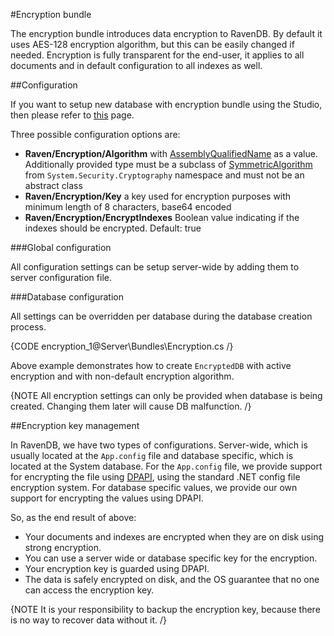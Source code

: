 ﻿#Encryption bundle

The encryption bundle introduces data encryption to RavenDB. By default it uses AES-128 encryption algorithm, but this can be easily changed if needed. Encryption is fully transparent for the end-user, it applies to all documents and in default configuration to all indexes as well.

##Configuration

If you want to setup new database with encryption bundle using the Studio, then please refer to [this](../../studio/Bundles/encryption) page.

Three possible configuration options are:   
* **Raven/Encryption/Algorithm** with [AssemblyQualifiedName](http://msdn.microsoft.com/en-us/library/system.type.assemblyqualifiedname.aspx) as a value. Additionally provided type must be a subclass of [SymmetricAlgorithm](http://msdn.microsoft.com/en-us/library/system.security.cryptography.symmetricalgorithm.aspx) from `System.Security.Cryptography` namespace and must not be an abstract class    
* **Raven/Encryption/Key** a key used for encryption purposes with minimum length of 8 characters, base64 encoded    
* **Raven/Encryption/EncryptIndexes** Boolean value indicating if the indexes should be encrypted. Default: true   

###Global configuration

All configuration settings can be setup server-wide by adding them to server configuration file.

###Database configuration

All settings can be overridden per database during the database creation process.

{CODE encryption_1@Server\Bundles\Encryption.cs /}

Above example demonstrates how to create `EncryptedDB` with active encryption and with non-default encryption algorithm.

{NOTE All encryption settings can only be provided when database is being created. Changing them later will cause DB malfunction. /}

##Encryption key management

In RavenDB, we have two types of configurations. Server-wide, which is usually located at the `App.config` file and database specific, which is located at the System database. For the `App.config` file, we provide support for encrypting the file using [DPAPI](http://en.wikipedia.org/wiki/Data_Protection_API), using the standard .NET config file encryption system. For database specific values, we provide our own support for encrypting the values using DPAPI.

So, as the end result of above:    
*	Your documents and indexes are encrypted when they are on disk using strong encryption.    
*	You can use a server wide or database specific key for the encryption.   
*	Your encryption key is guarded using DPAPI.   
*	The data is safely encrypted on disk, and the OS guarantee that no one can access the encryption key.   

{NOTE It is your responsibility to backup the encryption key, because there is no way to recover data without it. /}
